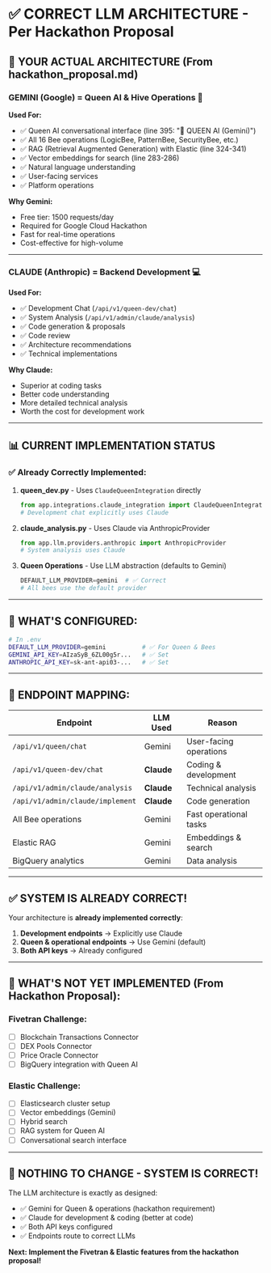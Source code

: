 # ✅ CORRECT LLM ARCHITECTURE - Per Hackathon Proposal

## 🎯 YOUR ACTUAL ARCHITECTURE (From hackathon_proposal.md)

### **GEMINI (Google) = Queen AI & Hive Operations** 🐝
**Used For:**
- ✅ Queen AI conversational interface (line 395: "👑 QUEEN AI (Gemini)")
- ✅ All 16 Bee operations (LogicBee, PatternBee, SecurityBee, etc.)
- ✅ RAG (Retrieval Augmented Generation) with Elastic (line 324-341)
- ✅ Vector embeddings for search (line 283-286)
- ✅ Natural language understanding
- ✅ User-facing services
- ✅ Platform operations

**Why Gemini:**
- Free tier: 1500 requests/day
- Required for Google Cloud Hackathon
- Fast for real-time operations
- Cost-effective for high-volume

---

### **CLAUDE (Anthropic) = Backend Development** 💻
**Used For:**
- ✅ Development Chat (`/api/v1/queen-dev/chat`)
- ✅ System Analysis (`/api/v1/admin/claude/analysis`)
- ✅ Code generation & proposals
- ✅ Code review
- ✅ Architecture recommendations
- ✅ Technical implementations

**Why Claude:**
- Superior at coding tasks
- Better code understanding
- More detailed technical analysis
- Worth the cost for development work

---

## 📊 **CURRENT IMPLEMENTATION STATUS**

### ✅ **Already Correctly Implemented:**

1. **queen_dev.py** - Uses `ClaudeQueenIntegration` directly
   ```python
   from app.integrations.claude_integration import ClaudeQueenIntegration
   # Development chat explicitly uses Claude
   ```

2. **claude_analysis.py** - Uses Claude via AnthropicProvider
   ```python
   from app.llm.providers.anthropic import AnthropicProvider
   # System analysis uses Claude
   ```

3. **Queen Operations** - Use LLM abstraction (defaults to Gemini)
   ```python
   DEFAULT_LLM_PROVIDER=gemini  # ✅ Correct
   # All bees use the default provider
   ```

---

## 🔧 **WHAT'S CONFIGURED:**

```bash
# In .env
DEFAULT_LLM_PROVIDER=gemini          # ✅ For Queen & Bees
GEMINI_API_KEY=AIzaSyB_6ZL00g5r...   # ✅ Set
ANTHROPIC_API_KEY=sk-ant-api03-...   # ✅ Set
```

---

## 📍 **ENDPOINT MAPPING:**

| Endpoint | LLM Used | Reason |
|----------|----------|--------|
| `/api/v1/queen/chat` | Gemini | User-facing operations |
| `/api/v1/queen-dev/chat` | **Claude** | Coding & development |
| `/api/v1/admin/claude/analysis` | **Claude** | Technical analysis |
| `/api/v1/admin/claude/implement` | **Claude** | Code generation |
| All Bee operations | Gemini | Fast operational tasks |
| Elastic RAG | Gemini | Embeddings & search |
| BigQuery analytics | Gemini | Data analysis |

---

## ✅ **SYSTEM IS ALREADY CORRECT!**

Your architecture is **already implemented correctly**:

1. **Development endpoints** → Explicitly use Claude
2. **Queen & operational endpoints** → Use Gemini (default)
3. **Both API keys** → Already configured

---

## 🚀 **WHAT'S NOT YET IMPLEMENTED (From Hackathon Proposal):**

### **Fivetran Challenge:**
- [ ] Blockchain Transactions Connector
- [ ] DEX Pools Connector
- [ ] Price Oracle Connector
- [ ] BigQuery integration with Queen AI

### **Elastic Challenge:**
- [ ] Elasticsearch cluster setup
- [ ] Vector embeddings (Gemini)
- [ ] Hybrid search
- [ ] RAG system for Queen AI
- [ ] Conversational search interface

---

## 🎯 **NOTHING TO CHANGE - SYSTEM IS CORRECT!**

The LLM architecture is exactly as designed:
- ✅ Gemini for Queen & operations (hackathon requirement)
- ✅ Claude for development & coding (better at code)
- ✅ Both API keys configured
- ✅ Endpoints route to correct LLMs

**Next: Implement the Fivetran & Elastic features from the hackathon proposal!**
